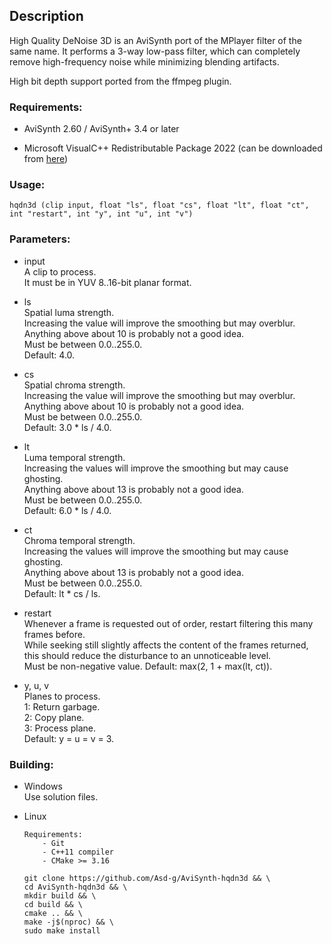 ## Description

High Quality DeNoise 3D is an AviSynth port of the MPlayer filter of the same name. It performs a 3-way low-pass filter, which can completely remove high-frequency noise while minimizing blending artifacts.

High bit depth support ported from the ffmpeg plugin.

### Requirements:

- AviSynth 2.60 / AviSynth+ 3.4 or later

- Microsoft VisualC++ Redistributable Package 2022 (can be downloaded from [here](https://github.com/abbodi1406/vcredist/releases))

### Usage:

```
hqdn3d (clip input, float "ls", float "cs", float "lt", float "ct", int "restart", int "y", int "u", int "v")
```

### Parameters:

- input\
    A clip to process.\
    It must be in YUV 8..16-bit planar format.
    
- ls\
    Spatial luma strength.\
    Increasing the value will improve the smoothing but may overblur.\
    Anything above about 10 is probably not a good idea.\
    Must be between 0.0..255.0.\
    Default: 4.0.
    
- cs\
    Spatial chroma strength.\
    Increasing the value will improve the smoothing but may overblur.\
    Anything above about 10 is probably not a good idea.\
    Must be between 0.0..255.0.\
    Default: 3.0 \* ls / 4.0.

- lt\
    Luma temporal strength.\
    Increasing the values will improve the smoothing but may cause ghosting.\
    Anything above about 13 is probably not a good idea.\
    Must be between 0.0..255.0.\
    Default: 6.0 \* ls / 4.0.
    
- ct\
    Chroma temporal strength.\
    Increasing the values will improve the smoothing but may cause ghosting.\
    Anything above about 13 is probably not a good idea.\
    Must be between 0.0..255.0.\
    Default: lt \* cs / ls.
    
- restart\
    Whenever a frame is requested out of order, restart filtering this many frames before.\
    While seeking still slightly affects the content of the frames returned, this should reduce the disturbance to an unnoticeable level.\
    Must be non-negative value.
    Default: max(2, 1 + max(lt, ct)).
    
- y, u, v\
    Planes to process.\
    1: Return garbage.\
    2: Copy plane.\
    3: Process plane.\
    Default: y = u = v = 3.
    
### Building:

- Windows\
    Use solution files.

- Linux
    ```
    Requirements:
        - Git
        - C++11 compiler
        - CMake >= 3.16
    ```
    ```
    git clone https://github.com/Asd-g/AviSynth-hqdn3d && \
    cd AviSynth-hqdn3d && \
    mkdir build && \
    cd build && \
    cmake .. && \
    make -j$(nproc) && \
    sudo make install
    ```
